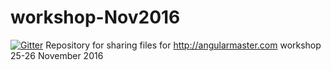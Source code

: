 # workshop-Nov2016

[![Gitter](https://badges.gitter.im/Meligy/workshop-Nov2016.svg)](https://gitter.im/Meligy/workshop-Nov2016?utm_source=badge&utm_medium=badge&utm_campaign=pr-badge&utm_content=badge) Repository for sharing files for http://angularmaster.com workshop 25-26 November 2016
